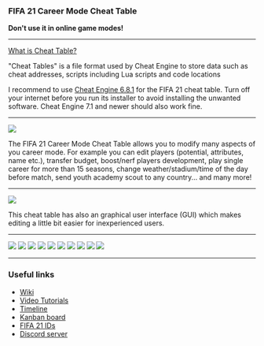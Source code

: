 ### FIFA 21 Career Mode Cheat Table


**Don't use it in online game modes!**

***
[What is Cheat Table?](https://en.wikipedia.org/wiki/Cheat_Engine#Cheat_Tables)

"Cheat Tables" is a file format used by Cheat Engine to store data such as cheat addresses, scripts including Lua scripts and code locations

I recommend to use [Cheat Engine 6.8.1](https://mega.nz/file/JEtTTCiD#h-Py9TT5OhuJkvGq7-Sd96UaD14QA62MRfVvc30Iy8A) for the FIFA 21 cheat table.
Turn off your internet before you run its installer to avoid installing the unwanted software.
Cheat Engine 7.1 and newer should also work fine.


***
![](https://i.imgur.com/Ud7ti40.png)

The FIFA 21 Career Mode Cheat Table allows you to modify many aspects of you career mode.
For example you can edit players (potential, attributes, name etc.), transfer budget, boost/nerf players development, play single career for more than 15 seasons, change weather/stadium/time of the day before match, send youth academy scout to any country... and many more!

***
![](https://i.imgur.com/7MrImEO.png)


This cheat table has also an graphical user interface (GUI) which makes editing a little bit easier for inexperienced users.

***

![](https://i.imgur.com/acsVuVm.png)
![](https://i.imgur.com/93pI9wG.png)
![](https://i.imgur.com/j6EivOU.png)
![](https://i.imgur.com/YqDq4xa.png)
![](https://i.imgur.com/EAwprpX.png)
![](https://i.imgur.com/go6CoXt.png)
![](https://i.imgur.com/VdfuCTX.png)
![](https://i.imgur.com/Oilz7iu.png)
![](https://i.imgur.com/9FWKflU.png)
![](https://i.imgur.com/AX8zfMw.png)

***
### Useful links
* [Wiki](https://github.com/xAranaktu/FIFA-21-CM-Cheat-Table/wiki)
* [Video Tutorials](https://www.youtube.com/playlist?list=PLUdOQC_o5fVAG4jf2Cf-qjV4ta59Dwj67)
* [Timeline](https://timelines.gitkraken.com/timeline/ea4c326a350b42239fd93353704bf45d)
* [Kanban board](https://app.gitkraken.com/glo/board/X2y2DHXMggASx-4e)
* [FIFA 21 IDs](https://docs.google.com/spreadsheets/d/13OGH_owsdChC52PflHv1SsqfBnFIJLu81kALHKOxl_g/edit?usp=sharing)
* [Discord server](https://discord.gg/va9EtdB)

